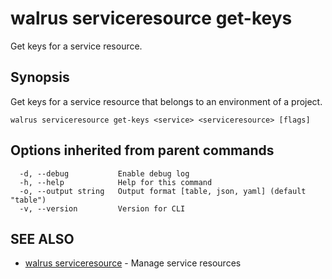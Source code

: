 # walrus serviceresource get-keys

Get keys for a service resource.

## Synopsis

Get keys for a service resource that belongs to an environment of a project.

```
walrus serviceresource get-keys <service> <serviceresource> [flags]
```

## Options inherited from parent commands

```
  -d, --debug           Enable debug log
  -h, --help            Help for this command
  -o, --output string   Output format [table, json, yaml] (default "table")
  -v, --version         Version for CLI
```

## SEE ALSO

* [walrus serviceresource](walrus_serviceresource)	 - Manage service resources

